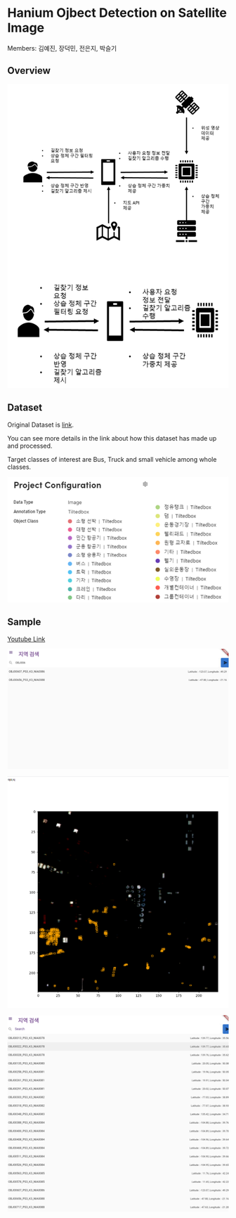 # Hanium Ojbect Detection on Satellite Image

Members: 김예진, 장덕민, 전은지, 박슬기

## Overview

![구상도](assets/img1.PNG)

## Dataset

Original Dataset is [link](https://aihub.or.kr/aihubdata/data/view.do?currMenu=115&topMenu=100&aihubDataSe=realm&dataSetSn=73).

You can see more details in the link about how this dataset has made up and processed. 

Target classes of interest are Bus, Truck and small vehicle among whole classes. 

![데이터 셋](assets/img2.PNG)

## Sample 

[Youtube Link](https://youtube.com/shorts/rJyyP-Jv9qg?feature=share)

![sample1](assets/1.PNG)

![sample2](assets/2.PNG)

![sample3](assets/3.PNG)

